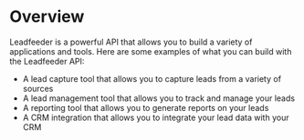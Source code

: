 # Overview

Leadfeeder is a powerful API that allows you to build a variety of applications
and tools. Here are some examples of what you can build with the Leadfeeder
API:

- A lead capture tool that allows you to capture leads from a variety of
  sources
- A lead management tool that allows you to track and manage your leads
- A reporting tool that allows you to generate reports on your leads
- A CRM integration that allows you to integrate your lead data with your CRM
